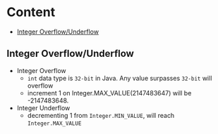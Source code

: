 # Content
- [Integer Overflow/Underflow](##Integer-Overflow/Underflow)

## Integer Overflow/Underflow
- Integer Overflow
  - `int` data type is `32-bit` in Java. Any value surpasses `32-bit` will overflow 
  - increment 1 on Integer.MAX_VALUE(2147483647) will be -2147483648.
- Integer Underflow
  - decrementing 1 from `Integer.MIN_VALUE`, will reach `Integer.MAX_VALUE`
